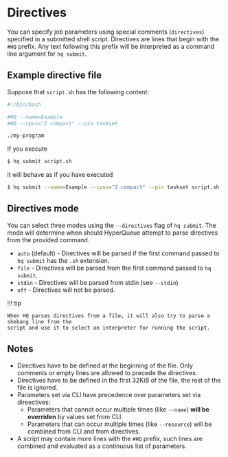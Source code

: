 # Directives
You can specify job parameters using special comments (`directives`) specified in a submitted shell
script. Directives are lines that begin with the `#HQ` prefix. Any text following this prefix will
be interpreted as a command line argument for `hq submit`.

## Example directive file

Suppose that `script.sh` has the following content:
```bash
#!/bin/bash

#HQ --name=Example
#HQ --cpus="2 compact" --pin taskset

./my-program
```

If you execute
```bash
$ hq submit script.sh
```
it will behave as if you have executed
```bash
$ hq submit --name=Example --cpus="2 compact" --pin taskset script.sh
```

## Directives mode
You can select three modes using the `--directives` flag of `hq submit`. The mode will
determine when should HyperQueue attempt to parse directives from the provided command.

* `auto` (default) - Directives will be parsed if the first command passed to `hq submit` has the
  `.sh` extension.
* `file` - Directives will be parsed from the first command passed to `hq submit`.
* `stdin` - Directives will be parsed from stdin (see ``--stdin``) 
* `off` - Directives will not be parsed.

!!! tip

    When HQ parses directives from a file, it will also try to parse a shebang line from the
    script and use it to select an interpreter for running the script.

## Notes

* Directives have to be defined at the beginning of the file. Only comments or empty lines are allowed
  to precede the directives.   
* Directives have to be defined in the first 32KiB of the file, the rest of the file is ignored.
* Parameters set via CLI have precedence over parameters set via direectives:
    * Parameters that cannot occur multiple times (like `--name`) **will be overriden** by values set from CLI.
    * Parameters that can occur multiple times (like `--resource`) will be combined from CLI and from directives.
* A script may contain more lines with the `#HQ` prefix, such lines are combined and evaluated as a
continuous list of parameters.
